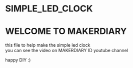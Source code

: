 # SIMPLE_LED_CLOCK

<H1>WELCOME TO MAKERDIARY</h1>

this file to help make the simple led clock<br>
you can see the video on MAKERDIARY ID youtube channel

happy DIY :)
